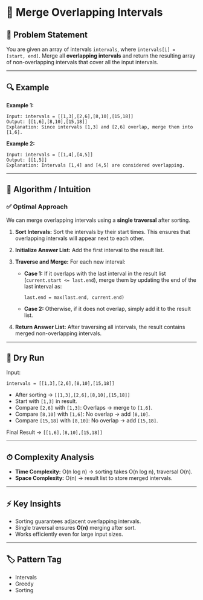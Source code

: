 # 🧩 Merge Overlapping Intervals

## 📌 Problem Statement

You are given an array of intervals `intervals`, where `intervals[i] = [start, end]`.
Merge all **overlapping intervals** and return the resulting array of non-overlapping intervals that cover all the input intervals.

---

## 🔍 Example

**Example 1:**

```
Input: intervals = [[1,3],[2,6],[8,10],[15,18]]
Output: [[1,6],[8,10],[15,18]]
Explanation: Since intervals [1,3] and [2,6] overlap, merge them into [1,6].
```

**Example 2:**

```
Input: intervals = [[1,4],[4,5]]
Output: [[1,5]]
Explanation: Intervals [1,4] and [4,5] are considered overlapping.
```

---

## 🚀 Algorithm / Intuition

### ✅ Optimal Approach

We can merge overlapping intervals using a **single traversal** after sorting.

1. **Sort Intervals:**
   Sort the intervals by their start times. This ensures that overlapping intervals will appear next to each other.

2. **Initialize Answer List:**
   Add the first interval to the result list.

3. **Traverse and Merge:**
   For each new interval:

   * **Case 1:** If it overlaps with the last interval in the result list (`current.start <= last.end`), merge them by updating the end of the last interval as:

     ```
     last.end = max(last.end, current.end)
     ```
   * **Case 2:** Otherwise, if it does not overlap, simply add it to the result list.

4. **Return Answer List:**
   After traversing all intervals, the result contains merged non-overlapping intervals.

---

## 🧠 Dry Run

Input:

```
intervals = [[1,3],[2,6],[8,10],[15,18]]
```

* After sorting → `[[1,3],[2,6],[8,10],[15,18]]`
* Start with `[1,3]` in result.
* Compare `[2,6]` with `[1,3]`: Overlaps → merge to `[1,6]`.
* Compare `[8,10]` with `[1,6]`: No overlap → add `[8,10]`.
* Compare `[15,18]` with `[8,10]`: No overlap → add `[15,18]`.

Final Result → `[[1,6],[8,10],[15,18]]`

---

## ⏱ Complexity Analysis

* **Time Complexity:** O(n log n) → sorting takes O(n log n), traversal O(n).
* **Space Complexity:** O(n) → result list to store merged intervals.

---

## ⚡ Key Insights

* Sorting guarantees adjacent overlapping intervals.
* Single traversal ensures **O(n)** merging after sort.
* Works efficiently even for large input sizes.

---

## 🏷 Pattern Tag

* Intervals
* Greedy
* Sorting


